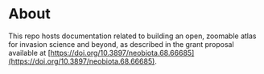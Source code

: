 # About

This repo hosts documentation related to building an open, zoomable atlas for invasion science and beyond, as described in the grant proposal available at [https://doi.org/10.3897/neobiota.68.66685](https://doi.org/10.3897/neobiota.68.66685).
